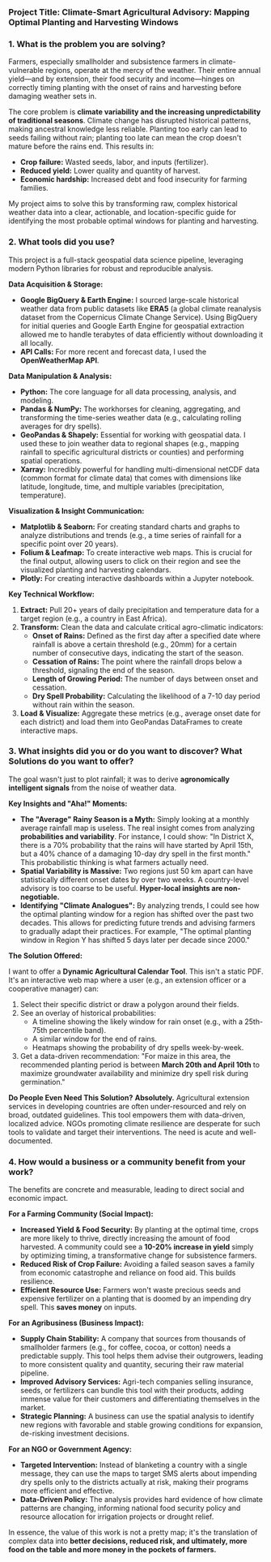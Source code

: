

### **Project Title: Climate-Smart Agricultural Advisory: Mapping Optimal Planting and Harvesting Windows**

### 1. What is the problem you are solving?

Farmers, especially smallholder and subsistence farmers in climate-vulnerable regions, operate at the mercy of the weather. Their entire annual yield—and by extension, their food security and income—hinges on correctly timing planting with the onset of rains and harvesting before damaging weather sets in.

The core problem is **climate variability and the increasing unpredictability of traditional seasons**. Climate change has disrupted historical patterns, making ancestral knowledge less reliable. Planting too early can lead to seeds failing without rain; planting too late can mean the crop doesn't mature before the rains end. This results in:
*   **Crop failure:** Wasted seeds, labor, and inputs (fertilizer).
*   **Reduced yield:** Lower quality and quantity of harvest.
*   **Economic hardship:** Increased debt and food insecurity for farming families.

My project aims to solve this by transforming raw, complex historical weather data into a clear, actionable, and location-specific guide for identifying the most probable optimal windows for planting and harvesting.

### 2. What tools did you use?

This project is a full-stack geospatial data science pipeline, leveraging modern Python libraries for robust and reproducible analysis.

**Data Acquisition & Storage:**
*   **Google BigQuery & Earth Engine:** I sourced large-scale historical weather data from public datasets like **ERA5** (a global climate reanalysis dataset from the Copernicus Climate Change Service). Using BigQuery for initial queries and Google Earth Engine for geospatial extraction allowed me to handle terabytes of data efficiently without downloading it all locally.
*   **API Calls:** For more recent and forecast data, I used the **OpenWeatherMap API**.


**Data Manipulation & Analysis:**
*   **Python:** The core language for all data processing, analysis, and modeling.
*   **Pandas & NumPy:** The workhorses for cleaning, aggregating, and transforming the time-series weather data (e.g., calculating rolling averages for dry spells).
*   **GeoPandas & Shapely:** Essential for working with geospatial data. I used these to join weather data to regional shapes (e.g., mapping rainfall to specific agricultural districts or counties) and performing spatial operations.
*   **Xarray:** Incredibly powerful for handling multi-dimensional netCDF data (common format for climate data) that comes with dimensions like latitude, longitude, time, and multiple variables (precipitation, temperature).

**Visualization & Insight Communication:**
*   **Matplotlib & Seaborn:** For creating standard charts and graphs to analyze distributions and trends (e.g., a time series of rainfall for a specific point over 20 years).
*   **Folium & Leafmap:** To create interactive web maps. This is crucial for the final output, allowing users to click on their region and see the visualized planting and harvesting calendars.
*   **Plotly:** For creating interactive dashboards within a Jupyter notebook.

**Key Technical Workflow:**
1.  **Extract:** Pull 20+ years of daily precipitation and temperature data for a target region (e.g., a country in East Africa).
2.  **Transform:** Clean the data and calculate critical agro-climatic indicators:
    *   **Onset of Rains:** Defined as the first day after a specified date where rainfall is above a certain threshold (e.g., 20mm) for a certain number of consecutive days, indicating the start of the season.
    *   **Cessation of Rains:** The point where the rainfall drops below a threshold, signaling the end of the season.
    *   **Length of Growing Period:** The number of days between onset and cessation.
    *   **Dry Spell Probability:** Calculating the likelihood of a 7-10 day period without rain within the season.
3.  **Load & Visualize:** Aggregate these metrics (e.g., average onset date for each district) and load them into GeoPandas DataFrames to create interactive maps.

### 3. What insights did you or do you want to discover? What Solutions do you want to offer?

The goal wasn't just to plot rainfall; it was to derive **agronomically intelligent signals** from the noise of weather data.

**Key Insights and "Aha!" Moments:**

*   **The "Average" Rainy Season is a Myth:** Simply looking at a monthly average rainfall map is useless. The real insight comes from analyzing **probabilities and variability**. For instance, I could show: "In District X, there is a 70% probability that the rains will have started by April 15th, but a 40% chance of a damaging 10-day dry spell in the first month." This probabilistic thinking is what farmers actually need.
*   **Spatial Variability is Massive:** Two regions just 50 km apart can have statistically different onset dates by over two weeks. A country-level advisory is too coarse to be useful. **Hyper-local insights are non-negotiable.**
*   **Identifying "Climate Analogues":** By analyzing trends, I could see how the optimal planting window for a region has shifted over the past two decades. This allows for predicting future trends and advising farmers to gradually adapt their practices. For example, "The optimal planting window in Region Y has shifted 5 days later per decade since 2000."

**The Solution Offered:**

I want to offer a **Dynamic Agricultural Calendar Tool**. This isn't a static PDF. It's an interactive web map where a user (e.g., an extension officer or a cooperative manager) can:

1.  Select their specific district or draw a polygon around their fields.
2.  See an overlay of historical probabilities:
    *   A timeline showing the likely window for rain onset (e.g., with a 25th-75th percentile band).
    *   A similar window for the end of rains.
    *   Heatmaps showing the probability of dry spells week-by-week.
3.  Get a data-driven recommendation: "For maize in this area, the recommended planting period is between **March 20th and April 10th** to maximize groundwater availability and minimize dry spell risk during germination."

**Do People Even Need This Solution?**
**Absolutely.** Agricultural extension services in developing countries are often under-resourced and rely on broad, outdated guidelines. This tool empowers them with data-driven, localized advice. NGOs promoting climate resilience are desperate for such tools to validate and target their interventions. The need is acute and well-documented.

### 4. How would a business or a community benefit from your work?

The benefits are concrete and measurable, leading to direct social and economic impact.

**For a Farming Community (Social Impact):**
*   **Increased Yield & Food Security:** By planting at the optimal time, crops are more likely to thrive, directly increasing the amount of food harvested. A community could see a **10-20% increase in yield** simply by optimizing timing, a transformative change for subsistence farmers.
*   **Reduced Risk of Crop Failure:** Avoiding a failed season saves a family from economic catastrophe and reliance on food aid. This builds resilience.
*   **Efficient Resource Use:** Farmers won't waste precious seeds and expensive fertilizer on a planting that is doomed by an impending dry spell. This **saves money** on inputs.

**For an Agribusiness (Business Impact):**
*   **Supply Chain Stability:** A company that sources from thousands of smallholder farmers (e.g., for coffee, cocoa, or cotton) needs a predictable supply. This tool helps them advise their outgrowers, leading to more consistent quality and quantity, securing their raw material pipeline.
*   **Improved Advisory Services:** Agri-tech companies selling insurance, seeds, or fertilizers can bundle this tool with their products, adding immense value for their customers and differentiating themselves in the market.
*   **Strategic Planning:** A business can use the spatial analysis to identify new regions with favorable and stable growing conditions for expansion, de-risking investment decisions.

**For an NGO or Government Agency:**
*   **Targeted Intervention:** Instead of blanketing a country with a single message, they can use the maps to target SMS alerts about impending dry spells only to the districts actually at risk, making their programs more efficient and effective.
*   **Data-Driven Policy:** The analysis provides hard evidence of how climate patterns are changing, informing national food security policy and resource allocation for irrigation projects or drought relief.


In essence, the value of this work is not a pretty map; it's the translation of complex data into **better decisions, reduced risk, and ultimately, more food on the table and more money in the pockets of farmers.**

